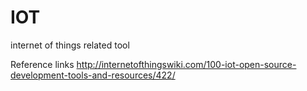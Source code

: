 # IOT
internet of things related tool 






Reference links
http://internetofthingswiki.com/100-iot-open-source-development-tools-and-resources/422/
